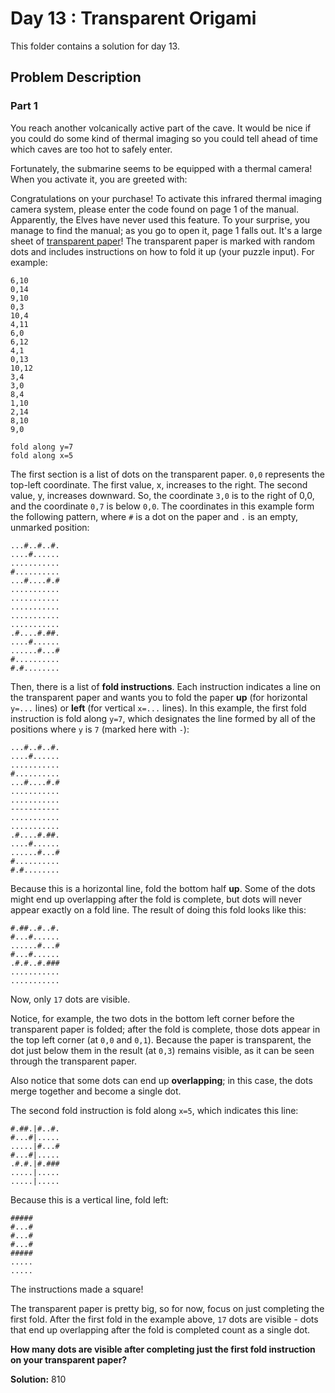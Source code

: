 # Day 13 : Transparent Origami

This folder contains a solution for day 13.

## Problem Description

### Part 1

You reach another volcanically active part of the cave. It would be nice if you could do some kind of thermal imaging so you could tell ahead of time which caves are too hot to safely enter.

Fortunately, the submarine seems to be equipped with a thermal camera! When you activate it, you are greeted with:

Congratulations on your purchase! To activate this infrared thermal imaging
camera system, please enter the code found on page 1 of the manual.
Apparently, the Elves have never used this feature. To your surprise, you manage to find the manual; as you go to open it, page 1 falls out. It's a large sheet of [transparent paper](https://en.wikipedia.org/wiki/Transparency_(projection))! The transparent paper is marked with random dots and includes instructions on how to fold it up (your puzzle input). For example:

```
6,10
0,14
9,10
0,3
10,4
4,11
6,0
6,12
4,1
0,13
10,12
3,4
3,0
8,4
1,10
2,14
8,10
9,0

fold along y=7
fold along x=5
```

The first section is a list of dots on the transparent paper. ```0,0``` represents the top-left coordinate. The first value, x, increases to the right. The second value, y, increases downward. So, the coordinate ```3,0``` is to the right of 0,0, and the coordinate ```0,7``` is below ```0,0```. The coordinates in this example form the following pattern, where ```#``` is a dot on the paper and ```.``` is an empty, unmarked position:

```
...#..#..#.
....#......
...........
#..........
...#....#.#
...........
...........
...........
...........
...........
.#....#.##.
....#......
......#...#
#..........
#.#........
```

Then, there is a list of **fold instructions**. Each instruction indicates a line on the transparent paper and wants you to fold the paper **up** (for horizontal ```y=...``` lines) or **left** (for vertical ```x=...``` lines). In this example, the first fold instruction is fold along ```y=7```, which designates the line formed by all of the positions where ```y``` is ```7``` (marked here with ```-```):

```
...#..#..#.
....#......
...........
#..........
...#....#.#
...........
...........
-----------
...........
...........
.#....#.##.
....#......
......#...#
#..........
#.#........
```

Because this is a horizontal line, fold the bottom half **up**. Some of the dots might end up overlapping after the fold is complete, but dots will never appear exactly on a fold line. The result of doing this fold looks like this:

```
#.##..#..#.
#...#......
......#...#
#...#......
.#.#..#.###
...........
...........
```

Now, only ```17``` dots are visible.

Notice, for example, the two dots in the bottom left corner before the transparent paper is folded; after the fold is complete, those dots appear in the top left corner (at ```0,0``` and ```0,1```). Because the paper is transparent, the dot just below them in the result (at ```0,3```) remains visible, as it can be seen through the transparent paper.

Also notice that some dots can end up **overlapping**; in this case, the dots merge together and become a single dot.

The second fold instruction is fold along ```x=5```, which indicates this line:

```
#.##.|#..#.
#...#|.....
.....|#...#
#...#|.....
.#.#.|#.###
.....|.....
.....|.....
```

Because this is a vertical line, fold left:

```
#####
#...#
#...#
#...#
#####
.....
.....
```

The instructions made a square!

The transparent paper is pretty big, so for now, focus on just completing the first fold. After the first fold in the example above, ```17``` dots are visible - dots that end up overlapping after the fold is completed count as a single dot.

**How many dots are visible after completing just the first fold instruction on your transparent paper?**

**Solution:** 810
